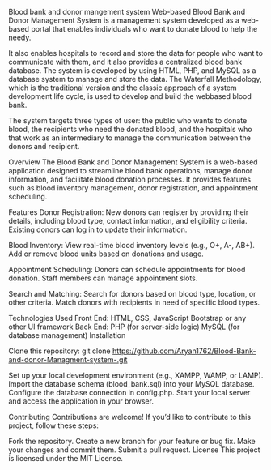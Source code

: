 Blood bank and donor mangement system
Web-based Blood Bank and Donor Management System is a management system developed as a web-based portal that enables individuals who want to donate blood to help the needy.

It also enables hospitals to record and store the data for people who want to communicate with them, and it also provides a centralized blood bank database. The system is developed by using HTML, PHP, and MySQL as a database system to manage and store the data. The Waterfall Methodology, which is the traditional version and the classic approach of a system development life cycle, is used to develop and build the webbased blood bank.

The system targets three types of user: the public who wants to donate blood, the recipients who need the donated blood, and the hospitals who that work as an intermediary to manage the communication between the donors and recipient.

Overview The Blood Bank and Donor Management System is a web-based application designed to streamline blood bank operations, manage donor information, and facilitate blood donation processes. It provides features such as blood inventory management, donor registration, and appointment scheduling.

Features Donor Registration: New donors can register by providing their details, including blood type, contact information, and eligibility criteria. Existing donors can log in to update their information.

Blood Inventory: View real-time blood inventory levels (e.g., O+, A-, AB+). Add or remove blood units based on donations and usage.

Appointment Scheduling: Donors can schedule appointments for blood donation. Staff members can manage appointment slots.

Search and Matching: Search for donors based on blood type, location, or other criteria. Match donors with recipients in need of specific blood types.

Technologies Used Front End: HTML, CSS, JavaScript Bootstrap or any other UI framework Back End: PHP (for server-side logic) MySQL (for database management) Installation

Clone this repository: git clone https://github.com/Aryan1762/Blood-Bank-and-donor-Managment-system-.git

Set up your local development environment (e.g., XAMPP, WAMP, or LAMP). Import the database schema (blood_bank.sql) into your MySQL database. Configure the database connection in config.php. Start your local server and access the application in your browser.

Contributing Contributions are welcome! If you’d like to contribute to this project, follow these steps:

Fork the repository. Create a new branch for your feature or bug fix. Make your changes and commit them. Submit a pull request. License This project is licensed under the MIT License.
